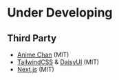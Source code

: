 # Under Developing


## Third Party
- [Anime Chan](https://animechan.vercel.app/docs) (MIT)
- [TailwindCSS](https://tailwindcss.com) & [DaisyUI](https://daisyui.com/) (MIT)
- [Next.js](https://nextjs.org) (MIT)